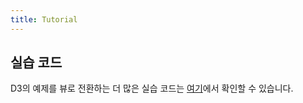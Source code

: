 ```yaml
---
title: Tutorial
---
```


## 실습 코드

D3의 예제를 뷰로 전환하는 더 많은 실습 코드는 [여기](https://github.com/Seungwoo321/vue-d3-tutorial)에서 확인할 수 있습니다.

